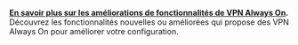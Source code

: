 **[En savoir plus sur les améliorations de fonctionnalités de VPN Always On](../vpn/always-on-vpn/always-on-vpn-enhancements.md).** Découvrez les fonctionnalités nouvelles ou améliorées qui propose des VPN Always On pour améliorer votre configuration.